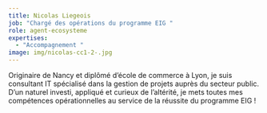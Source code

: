 ```yaml
---
title: Nicolas Liegeois
job: "Chargé des opérations du programme EIG "
role: agent-ecosysteme
expertises:
  - "Accompagnement "
image: img/nicolas-cc1-2-.jpg
---
```

Originaire de Nancy et diplômé d’école de commerce à Lyon, je suis consultant IT spécialisé dans la gestion de projets auprès du secteur public. D’un naturel investi, appliqué et curieux de l’altérité, je mets toutes mes compétences opérationnelles au service de la réussite du programme EIG !